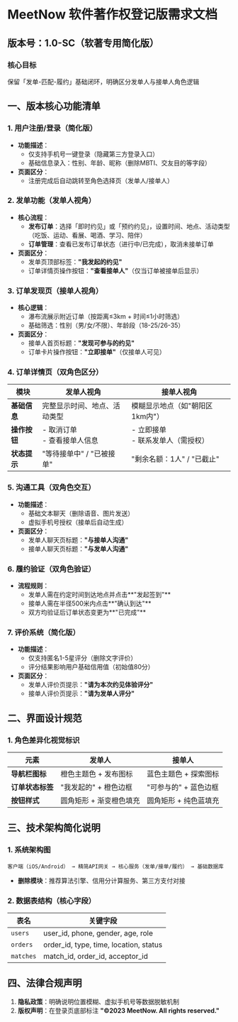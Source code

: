 # MeetNow 软件著作权登记版需求文档

## 版本号：1.0-SC（软著专用简化版）

### 核心目标
保留「发单-匹配-履约」基础闭环，明确区分发单人与接单人角色逻辑

## 一、版本核心功能清单

### 1. 用户注册/登录（简化版）
- **功能描述**：
  - 仅支持手机号一键登录（隐藏第三方登录入口）
  - 基础信息录入：性别、年龄、昵称（删除MBTI、交友目的等字段）
- **页面区分**：
  - 注册完成后自动跳转至角色选择页（发单人/接单人）

### 2. 发单功能（发单人视角）
- **核心流程**：
  - **发布订单**：选择「即时约见」或「预约约见」，设置时间、地点、活动类型（吃饭、运动、看展、喝酒、学习、陪伴）
  - **订单管理**：查看已发布订单状态（进行中/已完成），取消未接单订单
- **页面区分**：
  - 发单页顶部标签：**"我发起的约见"**
  - 订单详情页操作按钮：**"查看接单人"**（仅当订单被接单后显示）

### 3. 订单发现页（接单人视角）
- **核心逻辑**：
  - 瀑布流展示附近订单（按距离≤3km + 时间≤1小时筛选）
  - 基础筛选：性别（男/女/不限）、年龄段（18-25/26-35）
- **页面区分**：
  - 接单人首页标题：**"发现可参与的约见"**
  - 订单卡片操作按钮：**"立即接单"**（仅接单人可见）

### 4. 订单详情页（双角色区分）
| **模块** | **发单人视角** | **接单人视角** |
|----------|--------------|---------------|
| **基础信息** | 完整显示时间、地点、活动类型 | 模糊显示地点（如"朝阳区1km内"）|
| **操作按钮** | - 取消订单<br>- 查看接单人信息 | - 立即接单<br>- 联系发单人（需授权）|
| **状态提示** | "等待接单中" / "已被接单" | "剩余名额：1人" / "已截止" |

### 5. 沟通工具（双角色交互）
- **功能描述**：
  - 基础文本聊天（删除语音、图片发送）
  - 虚拟手机号授权（接单后自动生成）
- **页面区分**：
  - 发单人聊天页标题：**"与接单人沟通"**
  - 接单人聊天页标题：**"与发单人沟通"**

### 6. 履约验证（双角色验证）
- **流程规则**：
  - 发单人需在约定时间到达地点并点击**"发起签到"**
  - 接单人需在半径500米内点击**"确认到达"**
  - 双方均验证后订单状态变更为**"已完成"**

### 7. 评价系统（简化版）
- **功能描述**：
  - 仅支持匿名1-5星评分（删除文字评价）
  - 评分结果影响用户基础信用值（初始值80分）
- **页面区分**：
  - 发单人评价页提示：**"请为本次约见体验评分"**
  - 接单人评价页提示：**"请为发单人评分"**

## 二、界面设计规范

### 1. 角色差异化视觉标识
| **元素** | **发单人** | **接单人** |
|----------|-----------|------------|
| **导航栏图标** | 橙色主题色 + 发布图标 | 蓝色主题色 + 探索图标 |
| **订单状态标签** | "我发起的" + 橙色边框 | "可参与的" + 蓝色边框 |
| **按钮样式** | 圆角矩形 + 渐变橙色填充 | 圆角矩形 + 纯色蓝填充 |

## 三、技术架构简化说明

### 1. 系统架构图
```
客户端（iOS/Android） → 精简API网关 → 核心服务（发单/接单/履约） → 基础数据库
```
- **删除模块**：推荐算法引擎、信用分计算服务、第三方支付对接

### 2. 数据表结构（核心字段）
| **表名** | **关键字段** |
|----------|-------------|
| `users` | user_id, phone, gender, age, role |
| `orders` | order_id, type, time, location, status |
| `matches` | match_id, order_id, acceptor_id |

## 四、法律合规声明
1. **隐私政策**：明确说明位置模糊、虚拟手机号等数据脱敏机制
2. **版权声明**：在登录页底部标注 **"©2023 MeetNow. All rights reserved."**